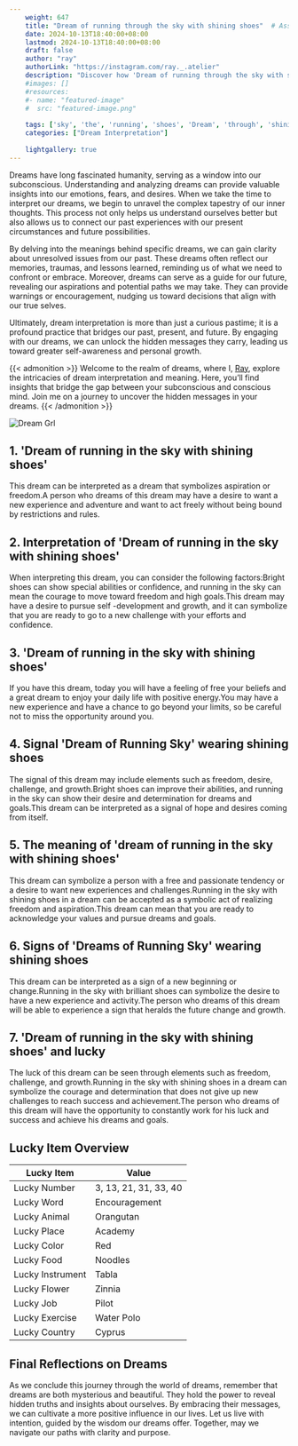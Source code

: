 ```yaml
---
    weight: 647
    title: "Dream of running through the sky with shining shoes"  # Assuming 'title' column exists
    date: 2024-10-13T18:40:00+08:00
    lastmod: 2024-10-13T18:40:00+08:00
    draft: false
    author: "ray"
    authorLink: "https://instagram.com/ray._.atelier"
    description: "Discover how 'Dream of running through the sky with shining shoes' can interpret your future and uncover its significant meanings in your life."
    #images: []
    #resources:
    #- name: "featured-image"
    #  src: "featured-image.png"
    
    tags: ['sky', 'the', 'running', 'shoes', 'Dream', 'through', 'shining', 'of', 'with']
    categories: ["Dream Interpretation"]
    
    lightgallery: true
---
```

    
Dreams have long fascinated humanity, serving as a window into our subconscious. Understanding and analyzing dreams can provide valuable insights into our emotions, fears, and desires. When we take the time to interpret our dreams, we begin to unravel the complex tapestry of our inner thoughts. This process not only helps us understand ourselves better but also allows us to connect our past experiences with our present circumstances and future possibilities.

By delving into the meanings behind specific dreams, we can gain clarity about unresolved issues from our past. These dreams often reflect our memories, traumas, and lessons learned, reminding us of what we need to confront or embrace. Moreover, dreams can serve as a guide for our future, revealing our aspirations and potential paths we may take. They can provide warnings or encouragement, nudging us toward decisions that align with our true selves.

Ultimately, dream interpretation is more than just a curious pastime; it is a profound practice that bridges our past, present, and future. By engaging with our dreams, we can unlock the hidden messages they carry, leading us toward greater self-awareness and personal growth.

{{< admonition >}}
Welcome to the realm of dreams, where I, [Ray](https://instagram.com/ray._.atelier), explore the intricacies of dream interpretation and meaning. Here, you’ll find insights that bridge the gap between your subconscious and conscious mind. Join me on a journey to uncover the hidden messages in your dreams.
{{< /admonition >}}

![Dream Grl](https://cdn.pixabay.com/photo/2017/11/02/03/35/gothic-2910057_1280.jpg "Dream Grl")

## 1. 'Dream of running in the sky with shining shoes'
This dream can be interpreted as a dream that symbolizes aspiration or freedom.A person who dreams of this dream may have a desire to want a new experience and adventure and want to act freely without being bound by restrictions and rules.

## 2. Interpretation of 'Dream of running in the sky with shining shoes'
When interpreting this dream, you can consider the following factors:Bright shoes can show special abilities or confidence, and running in the sky can mean the courage to move toward freedom and high goals.This dream may have a desire to pursue self -development and growth, and it can symbolize that you are ready to go to a new challenge with your efforts and confidence.

## 3. 'Dream of running in the sky with shining shoes'
If you have this dream, today you will have a feeling of free your beliefs and a great dream to enjoy your daily life with positive energy.You may have a new experience and have a chance to go beyond your limits, so be careful not to miss the opportunity around you.

## 4. Signal 'Dream of Running Sky' wearing shining shoes
The signal of this dream may include elements such as freedom, desire, challenge, and growth.Bright shoes can improve their abilities, and running in the sky can show their desire and determination for dreams and goals.This dream can be interpreted as a signal of hope and desires coming from itself.

## 5. The meaning of 'dream of running in the sky with shining shoes'
This dream can symbolize a person with a free and passionate tendency or a desire to want new experiences and challenges.Running in the sky with shining shoes in a dream can be accepted as a symbolic act of realizing freedom and aspiration.This dream can mean that you are ready to acknowledge your values and pursue dreams and goals.

## 6. Signs of 'Dreams of Running Sky' wearing shining shoes
This dream can be interpreted as a sign of a new beginning or change.Running in the sky with brilliant shoes can symbolize the desire to have a new experience and activity.The person who dreams of this dream will be able to experience a sign that heralds the future change and growth.

## 7. 'Dream of running in the sky with shining shoes' and lucky
The luck of this dream can be seen through elements such as freedom, challenge, and growth.Running in the sky with shining shoes in a dream can symbolize the courage and determination that does not give up new challenges to reach success and achievement.The person who dreams of this dream will have the opportunity to constantly work for his luck and success and achieve his dreams and goals.

## Lucky Item Overview
| Lucky Item          | Value              |
|---------------|--------------------|
| Lucky Number        | 3, 13, 21, 31, 33, 40  |
| Lucky Word          | Encouragement |
| Lucky Animal        | Orangutan |
| Lucky Place         | Academy     |
| Lucky Color         | Red     |
| Lucky Food          | Noodles      |
| Lucky Instrument    | Tabla |
| Lucky Flower        | Zinnia    |
| Lucky Job           | Pilot       |
| Lucky Exercise      | Water Polo  |
| Lucky Country       | Cyprus    |


##  Final Reflections on Dreams

As we conclude this journey through the world of dreams, remember that dreams are both mysterious and beautiful. They hold the power to reveal hidden truths and insights about ourselves. By embracing their messages, we can cultivate a more positive influence in our lives. Let us live with intention, guided by the wisdom our dreams offer. Together, may we navigate our paths with clarity and purpose.
